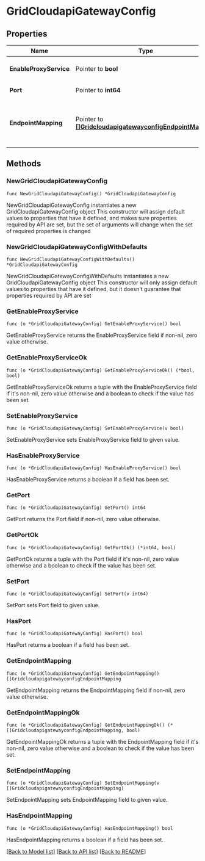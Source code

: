 # GridCloudapiGatewayConfig

## Properties

Name | Type | Description | Notes
------------ | ------------- | ------------- | -------------
**EnableProxyService** | Pointer to **bool** | Enable Gateway Service. | [optional] 
**Port** | Pointer to **int64** | Gateway port | [optional] 
**EndpointMapping** | Pointer to [**[]GridcloudapigatewayconfigEndpointMapping**](GridcloudapigatewayconfigEndpointMapping.md) | List of Gateway FQDN to AWS Endpoint Mapping. | [optional] 

## Methods

### NewGridCloudapiGatewayConfig

`func NewGridCloudapiGatewayConfig() *GridCloudapiGatewayConfig`

NewGridCloudapiGatewayConfig instantiates a new GridCloudapiGatewayConfig object
This constructor will assign default values to properties that have it defined,
and makes sure properties required by API are set, but the set of arguments
will change when the set of required properties is changed

### NewGridCloudapiGatewayConfigWithDefaults

`func NewGridCloudapiGatewayConfigWithDefaults() *GridCloudapiGatewayConfig`

NewGridCloudapiGatewayConfigWithDefaults instantiates a new GridCloudapiGatewayConfig object
This constructor will only assign default values to properties that have it defined,
but it doesn't guarantee that properties required by API are set

### GetEnableProxyService

`func (o *GridCloudapiGatewayConfig) GetEnableProxyService() bool`

GetEnableProxyService returns the EnableProxyService field if non-nil, zero value otherwise.

### GetEnableProxyServiceOk

`func (o *GridCloudapiGatewayConfig) GetEnableProxyServiceOk() (*bool, bool)`

GetEnableProxyServiceOk returns a tuple with the EnableProxyService field if it's non-nil, zero value otherwise
and a boolean to check if the value has been set.

### SetEnableProxyService

`func (o *GridCloudapiGatewayConfig) SetEnableProxyService(v bool)`

SetEnableProxyService sets EnableProxyService field to given value.

### HasEnableProxyService

`func (o *GridCloudapiGatewayConfig) HasEnableProxyService() bool`

HasEnableProxyService returns a boolean if a field has been set.

### GetPort

`func (o *GridCloudapiGatewayConfig) GetPort() int64`

GetPort returns the Port field if non-nil, zero value otherwise.

### GetPortOk

`func (o *GridCloudapiGatewayConfig) GetPortOk() (*int64, bool)`

GetPortOk returns a tuple with the Port field if it's non-nil, zero value otherwise
and a boolean to check if the value has been set.

### SetPort

`func (o *GridCloudapiGatewayConfig) SetPort(v int64)`

SetPort sets Port field to given value.

### HasPort

`func (o *GridCloudapiGatewayConfig) HasPort() bool`

HasPort returns a boolean if a field has been set.

### GetEndpointMapping

`func (o *GridCloudapiGatewayConfig) GetEndpointMapping() []GridcloudapigatewayconfigEndpointMapping`

GetEndpointMapping returns the EndpointMapping field if non-nil, zero value otherwise.

### GetEndpointMappingOk

`func (o *GridCloudapiGatewayConfig) GetEndpointMappingOk() (*[]GridcloudapigatewayconfigEndpointMapping, bool)`

GetEndpointMappingOk returns a tuple with the EndpointMapping field if it's non-nil, zero value otherwise
and a boolean to check if the value has been set.

### SetEndpointMapping

`func (o *GridCloudapiGatewayConfig) SetEndpointMapping(v []GridcloudapigatewayconfigEndpointMapping)`

SetEndpointMapping sets EndpointMapping field to given value.

### HasEndpointMapping

`func (o *GridCloudapiGatewayConfig) HasEndpointMapping() bool`

HasEndpointMapping returns a boolean if a field has been set.


[[Back to Model list]](../README.md#documentation-for-models) [[Back to API list]](../README.md#documentation-for-api-endpoints) [[Back to README]](../README.md)


